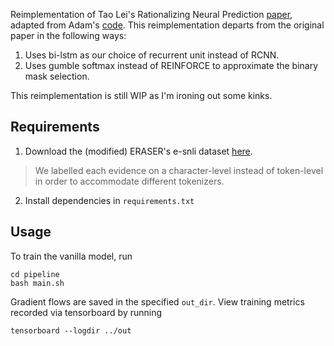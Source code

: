 Reimplementation of Tao Lei's Rationalizing Neural Prediction [paper](https://arxiv.org/abs/1606.04155), adapted from Adam's [code](https://github.com/yala/text_nn). This reimplementation departs from the original paper in the following ways:
1. Uses bi-lstm as our choice of recurrent unit instead of RCNN. 
2. Uses gumble softmax instead of REINFORCE to approximate the binary mask selection. 

This reimplementation is still WIP as I'm ironing out some kinks.

## Requirements
1. Download the (modified) ERASER's e-snli dataset [here](https://drive.google.com/file/d/1G70bdWTaGz1gpBuajVWS5tM8TPGPyX13/view?usp=sharing).
> We labelled each evidence on a character-level instead of token-level in order to accommodate different tokenizers.

2. Install dependencies in `requirements.txt`

## Usage
To train the vanilla model, run

```
cd pipeline
bash main.sh
```

Gradient flows are saved in the specified `out_dir`. View training metrics recorded via tensorboard by running
```
tensorboard --logdir ../out
```